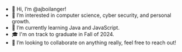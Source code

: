 - 👋 Hi, I’m @ajboilanger!
- 👀 I’m interested in computer science, cyber security, and personal growth.
- 🌱 I’m currently learning Java and JavaScript.
- 🎓 I'm on track to graduate in Fall of 2024.
- 💞️ I’m looking to collaborate on anything really, feel free to reach out!

<!---
ajboilanger/ajboilanger is a ✨ special ✨ repository because its `README.md` (this file) appears on your GitHub profile.
You can click the Preview link to take a look at your changes.
--->
